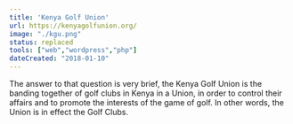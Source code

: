 ```yaml
---
title: 'Kenya Golf Union'
url: https://kenyagolfunion.org/
image: "./kgu.png"
status: replaced
tools: ["web","wordpress","php"]
dateCreated: "2018-01-10"
---
```


The answer to that question is very brief, the Kenya Golf Union is the banding together of golf clubs in Kenya in a Union, in order to control their affairs and to promote the interests of the game of golf. In other words, the Union is in effect the Golf Clubs.